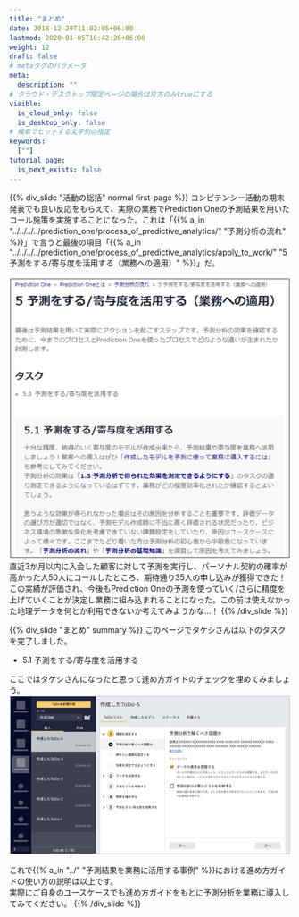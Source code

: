 ```yaml
---
title: "まとめ"
date: 2018-12-29T11:02:05+06:00
lastmod: 2020-01-05T10:42:26+06:00
weight: 12
draft: false
# metaタグのパラメータ
meta:
  description: ""
# クラウド・デスクトップ限定ページの場合は片方のみtrueにする
visible:
  is_cloud_only: false
  is_desktop_only: false
# 検索でヒットする文字列の指定
keywords:
  [""]
tutorial_page:
  is_next_exists: false
---
```


{{% div_slide "活動の総括" normal first-page %}}
コンピテンシー活動の期末発表でも良い反応をもらえて、実際の業務でPrediction Oneの予測結果を用いたコール施策を実施することになった。これは「{{% a_in "../../../../prediction_one/process_of_predictive_analytics/" "予測分析の流れ" %}}」で言うと最後の項目「{{% a_in "../../../../prediction_one/process_of_predictive_analytics/apply_to_work/" "5 予測をする/寄与度を活用する（業務への適用）" %}}」だ。<br/>
 <br/>
![](../img/t_slide36.png)
 <br/>
直近3か月以内に入会した顧客に対して予測を実行し、パーソナル契約の確率が高かった人50人にコールしたところ、期待通り35人の申し込みが獲得できた！<br/>
この実績が評価され、今後もPrediction Oneの予測を使っていく/さらに精度を上げていくことが決定し業務に組み込まれることになった。この前は使えなかった地理データを何とか利用できないか考えてみようかな…！
{{% /div_slide %}}


{{% div_slide "まとめ" summary %}}
このページでタケシさんは以下のタスクを完了しました。

- 5.1 予測をする/寄与度を活用する

ここではタケシさんになったと思って進め方ガイドのチェックを埋めてみましょう。
 <br/>
![](../img/t_slide37.png)
 <br/>

これで{{% a_in "../" "予測結果を業務に活用する事例" %}}における進め方ガイドの使い方の説明は以上です。<br/>
実際にご自身のユースケースでも進め方ガイドをもとに予測分析を業務に導入してみてください。
{{% /div_slide %}}
